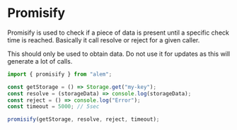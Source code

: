 # Promisify

Promisify is used to check if a piece of data is present until a specific check time is reached. Basically it call resolve or reject for a given caller.

This should only be used to obtain data. Do not use it for updates as this will generate a lot of calls.

```ts
import { promisify } from "alem";

const getStorage = () => Storage.get("my-key");
const resolve = (storageData) => console.log(storageData);
const reject = () => console.log("Error");
const timeout = 5000; // 5sec

promisify(getStorage, resolve, reject, timeout);
```
